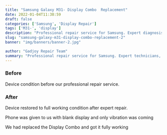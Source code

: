 ```yaml
---
title: "Samsung Galaxy M31- Display Combo  Replacement"
date: 2022-01-04T11:38:59
draft: false
categories: ['Samsung', 'Display Repair']
tags: ['M31-', 'display']
description: "Professional repair service for Samsung. Expert diagnosis and quality repairs in Bangalore."
slug: "samsung-galaxy-m31-display-combo-replacement-2"
banner: "img/banners/banner-2.jpg"

author: "Gadjoy Repair Team"
summary: "Professional repair service for Samsung. Expert technicians, quality parts, warranty included."
---
```


### Before

Device condition before our professional repair service.

### After

Device restored to full working condition after expert repair.

Phone was given to us with blank display and only vibration was coming

We had replaced the Display Combo and got it fully working